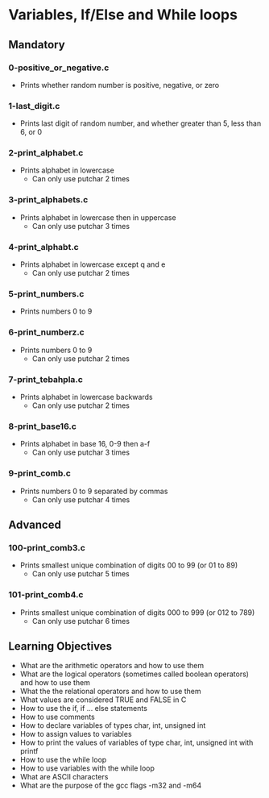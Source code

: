 # Variables, If/Else and While loops

## Mandatory

### 0-positive_or_negative.c
- Prints whether random number is positive, negative, or zero

### 1-last_digit.c
- Prints last digit of random number, and whether greater than 5, less than 6, or 0

### 2-print_alphabet.c
- Prints alphabet in lowercase
	- Can only use putchar 2 times

### 3-print_alphabets.c
- Prints alphabet in lowercase then in uppercase
	- Can only use putchar 3 times

### 4-print_alphabt.c
- Prints alphabet in lowercase except q and e
	- Can only use putchar 2 times

### 5-print_numbers.c
- Prints numbers 0 to 9

### 6-print_numberz.c
- Prints numbers 0 to 9
	- Can only use putchar 2 times

### 7-print_tebahpla.c
- Prints alphabet in lowercase backwards
	- Can only use putchar 2 times

### 8-print_base16.c
- Prints alphabet in base 16, 0-9 then a-f
	- Can only use putchar 3 times

### 9-print_comb.c
- Prints numbers 0 to 9 separated by commas
	- Can only use putchar 4 times

## Advanced

### 100-print_comb3.c
- Prints smallest unique combination of digits 00 to 99 (or 01 to 89)
	- Can only use putchar 5 times

### 101-print_comb4.c
- Prints smallest unique combination of digits 000 to 999 (or 012 to 789)
	- Can only use putchar 6 times

## Learning Objectives
- What are the arithmetic operators and how to use them
- What are the logical operators (sometimes called boolean operators) and how to use them
- What the the relational operators and how to use them
- What values are considered TRUE and FALSE in C
- How to use the if, if ... else statements
- How to use comments
- How to declare variables of types char, int, unsigned int
- How to assign values to variables
- How to print the values of variables of type char, int, unsigned int with printf
- How to use the while loop
- How to use variables with the while loop
- What are ASCII characters
- What are the purpose of the gcc flags -m32 and -m64
